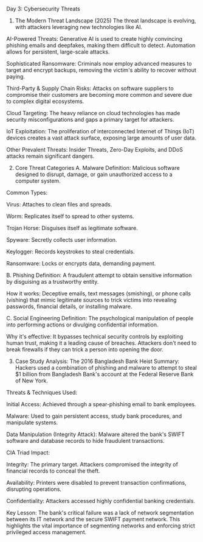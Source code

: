 Day 3: Cybersecurity Threats
1. The Modern Threat Landscape (2025)
The threat landscape is evolving, with attackers leveraging new technologies like AI.

AI-Powered Threats: Generative AI is used to create highly convincing phishing emails and deepfakes, making them difficult to detect. Automation allows for persistent, large-scale attacks.

Sophisticated Ransomware: Criminals now employ advanced measures to target and encrypt backups, removing the victim's ability to recover without paying.

Third-Party & Supply Chain Risks: Attacks on software suppliers to compromise their customers are becoming more common and severe due to complex digital ecosystems.

Cloud Targeting: The heavy reliance on cloud technologies has made security misconfigurations and gaps a primary target for attackers.

IoT Exploitation: The proliferation of interconnected Internet of Things (IoT) devices creates a vast attack surface, exposing large amounts of user data.

Other Prevalent Threats: Insider Threats, Zero-Day Exploits, and DDoS attacks remain significant dangers.

2. Core Threat Categories
A. Malware
Definition: Malicious software designed to disrupt, damage, or gain unauthorized access to a computer system.

Common Types:

Virus: Attaches to clean files and spreads.

Worm: Replicates itself to spread to other systems.

Trojan Horse: Disguises itself as legitimate software.

Spyware: Secretly collects user information.

Keylogger: Records keystrokes to steal credentials.

Ransomware: Locks or encrypts data, demanding payment.

B. Phishing
Definition: A fraudulent attempt to obtain sensitive information by disguising as a trustworthy entity.

How it works: Deceptive emails, text messages (smishing), or phone calls (vishing) that mimic legitimate sources to trick victims into revealing passwords, financial details, or installing malware.

C. Social Engineering
Definition: The psychological manipulation of people into performing actions or divulging confidential information.

Why it's effective: It bypasses technical security controls by exploiting human trust, making it a leading cause of breaches. Attackers don't need to break firewalls if they can trick a person into opening the door.

3. Case Study Analysis: The 2016 Bangladesh Bank Heist
Summary: Hackers used a combination of phishing and malware to attempt to steal $1 billion from Bangladesh Bank's account at the Federal Reserve Bank of New York.

Threats & Techniques Used:

Initial Access: Achieved through a spear-phishing email to bank employees.

Malware: Used to gain persistent access, study bank procedures, and manipulate systems.

Data Manipulation (Integrity Attack): Malware altered the bank's SWIFT software and database records to hide fraudulent transactions.

CIA Triad Impact:

Integrity: The primary target. Attackers compromised the integrity of financial records to conceal the theft.

Availability: Printers were disabled to prevent transaction confirmations, disrupting operations.

Confidentiality: Attackers accessed highly confidential banking credentials.

Key Lesson: The bank's critical failure was a lack of network segmentation between its IT network and the secure SWIFT payment network. This highlights the vital importance of segmenting networks and enforcing strict privileged access management.